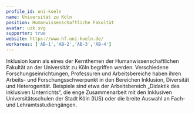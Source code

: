 ```yaml
---
profile_id: uni-koeln
name: Universität zu Köln
position: Humanwissenschaftliche Fakultät
avatar: uzk.svg
supporter: true
website: https://www.hf.uni-koeln.de/
workareas: ['AB-1','AB-2','AB-3','AB-4']
---
```

Inklusion kann als eines der Kernthemen der Humanwissenschaftlichen Fakultät an der Universität zu Köln begriffen werden. Verschiedene Forschungseinrichtungen, Professuren und Arbeitsbereiche haben ihren Arbeits- und Forschungsschwerpunkt in den Bereichen Inklusion, Diversität und Heterogenität. Beispiele sind etwa der Arbeitsbereich „Didaktik des inklusiven Unterrichts“, die enge Zusammenarbeit mit den Inklusiven Universitätsschulen der Stadt Köln (IUS) oder die breite Auswahl an Fach- und Lehramtsstudiengängen. 